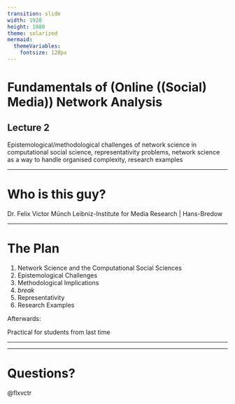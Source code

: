 ```yaml
---
transition: slide
width: 1920
height: 1080
theme: solarized
mermaid:
  themeVariables:
    fontsize: 128px
---
```


# Fundamentals of (Online ((Social) Media)) Network Analysis

## Lecture 2
Epistemological/methodological challenges of network science in computational social science, representativity problems, network science as a way to handle organised complexity, research examples


---

# Who is this guy?

Dr. Felix Victor Münch
Leibniz-Institute for Media Research | Hans-Bredow

---

# The Plan

1. Network Science and the Computational Social Sciences
2. Epistemological Challenges
3. Methodological Implications
4. *break*
5. Representativity
6. Research Examples

Afterwards:

Practical for students from last time

---


---

# Questions?

@flxvctr